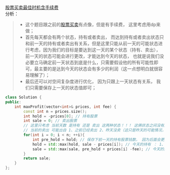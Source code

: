 [股票买卖最佳时机含手续费](https://leetcode-cn.com/problems/best-time-to-buy-and-sell-stock-with-transaction-fee/)  
分析：  
> * 这个题目跟之前的[股票买卖](https://github.com/sofzh/leetcode_daily/blob/master/Day14%EF%BC%9A%E5%A4%9A%E6%95%B0%E5%85%83%E7%B4%A0%26%E4%B9%B0%E5%8D%96%E8%82%A1%E7%A5%A8%E6%9C%80%E4%BD%B3%E6%97%B6%E6%9C%BA.md)有点像，但是有手续费， 这里考虑用dp来做；   
> * 首先每天都会有两个状态，持有或者卖出， 而达到持有或者卖出状态只和前一天的持有或者卖出有关系，但是这里只能从前一天的可能状态进行考虑，因为我们的目标是要达到这一天的某个状态（持有、卖出），前一天的状态可能会进行更改，才能达到今天的状态， 也就是说我们没必要立马确定前一天状态到底是什么，只需要假设他的所有可能性即可，最主要的是达到今天的状态会有多少的利润（这一点想明白就很容易理解了）；  
> * 最后还可以对空间复杂度进行优化， 因为只跟上一天状态有关系， 我们只需要保存上一天的状态值即可；  
```C++
class Solution {
public:
    int maxProfit(vector<int>& prices, int fee) {
        const int n = prices.size();
        int hold = -prices[0]; // 持有股票
        int sale = 0; // 卖出股票
        // 这里只考虑 当前天数 是持有 还是 卖出 这两种状态！！！ 这俩状态之间没有逻辑关系， 但是跟前一天的 是否卖出 和 持有 具有关系
        // 当前的卖出 可能出自 1、之前已经卖出 2、昨天没卖（这只是昨天的可能情况，昨天真正情况并不一定没卖， 这里要区分开， 今天这个状态只是 为了达到这个状态而走到这一步的）
        for(int i = 0; i < n; ++i){
            int pre_hold = hold; // 保存下前一天的持有股票钱数， 因为后面会更新这个， 因此这里需要预存
            hold = std::max(hold, sale - prices[i]); // 今天的持有 ： 1、昨天持有没卖 2、之前卖了(昨天也没持有) 今天若想持有 需要买入
            sale = std::max(sale, pre_hold + prices[i] -fee); // 今天的卖出 ： 1、之前卖了 2、昨天持有 今天卖
        }
        return sale;
    }
};
```
